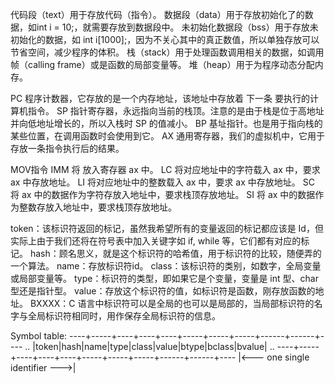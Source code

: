 代码段（text）用于存放代码（指令）。
数据段（data）用于存放初始化了的数据，如int i = 10;，就需要存放到数据段中。
未初始化数据段（bss）用于存放未初始化的数据，如 int i[1000];，因为不关心其中的真正数值，所以单独存放可以节省空间，减少程序的体积。
栈（stack）用于处理函数调用相关的数据，如调用帧（calling frame）或是函数的局部变量等。
堆（heap）用于为程序动态分配内存。

PC 程序计数器，它存放的是一个内存地址，该地址中存放着 下一条 要执行的计算机指令。
SP 指针寄存器，永远指向当前的栈顶。注意的是由于栈是位于高地址并向低地址增长的，所以入栈时 SP 的值减小。
BP 基址指针。也是用于指向栈的某些位置，在调用函数时会使用到它。
AX 通用寄存器，我们的虚拟机中，它用于存放一条指令执行后的结果。

MOV指令
IMM <num> 将 <num> 放入寄存器 ax 中。
LC 将对应地址中的字符载入 ax 中，要求 ax 中存放地址。
LI 将对应地址中的整数载入 ax 中，要求 ax 中存放地址。
SC 将 ax 中的数据作为字符存放入地址中，要求栈顶存放地址。
SI 将 ax 中的数据作为整数存放入地址中，要求栈顶存放地址。


token：该标识符返回的标记，虽然我希望所有的变量返回的标记都应该是 Id，但实际上由于我们还将在符号表中加入关键字如 if, while 等，它们都有对应的标记。
hash：顾名思义，就是这个标识符的哈希值，用于标识符的比较，随便弄的一个算法。
name：存放标识符id。
class：该标识符的类别，如数字，全局变量或局部变量等。
type：标识符的类型，即如果它是个变量，变量是 int 型、char 型还是指针型。
value：存放这个标识符的值，如标识符是函数，刚存放函数的地址。
BXXXX：C 语言中标识符可以是全局的也可以是局部的，当局部标识符的名字与全局标识符相同时，用作保存全局标识符的信息。

Symbol table:
----+-----+----+----+----+-----+-----+-----+------+------+----
 .. |token|hash|name|type|class|value|btype|bclass|bvalue| ..
----+-----+----+----+----+-----+-----+-----+------+------+----
    |<---       one single identifier                --->|